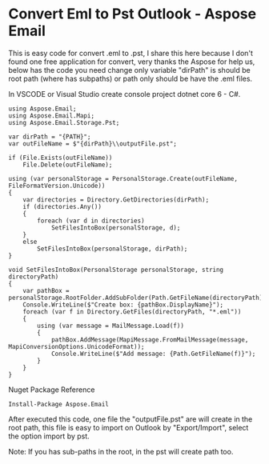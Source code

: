 # Convert Eml to Pst Outlook - Aspose Email

This is easy code for convert .eml to .pst, I share this here because I don't found one free application for convert, very thanks the Aspose for help us, below has the code you need change only variable "dirPath" is should be root path (where has subpaths) or path only should be have the .eml files.

In VSCODE or Visual Studio create console project dotnet core 6 - C#.

```
using Aspose.Email;
using Aspose.Email.Mapi;
using Aspose.Email.Storage.Pst;

var dirPath = "{PATH}";
var outFileName = $"{dirPath}\\outputFile.pst";

if (File.Exists(outFileName))
    File.Delete(outFileName);

using (var personalStorage = PersonalStorage.Create(outFileName, FileFormatVersion.Unicode))
{
    var directories = Directory.GetDirectories(dirPath);
    if (directories.Any())
    {
        foreach (var d in directories)
            SetFilesIntoBox(personalStorage, d);
    }
    else
        SetFilesIntoBox(personalStorage, dirPath);
}

void SetFilesIntoBox(PersonalStorage personalStorage, string directoryPath)
{
    var pathBox = personalStorage.RootFolder.AddSubFolder(Path.GetFileName(directoryPath));
    Console.WriteLine($"Create box: {pathBox.DisplayName}");
    foreach (var f in Directory.GetFiles(directoryPath, "*.eml"))
    {
        using (var message = MailMessage.Load(f))
        {
            pathBox.AddMessage(MapiMessage.FromMailMessage(message, MapiConversionOptions.UnicodeFormat));
            Console.WriteLine($"Add message: {Path.GetFileName(f)}");
        }
    }
}
```

Nuget Package Reference
```
Install-Package Aspose.Email
````

After executed this code, one file the "outputFile.pst" are will create in the root path, this file is easy to import on Outlook by "Export/Import", select the option import by pst.

Note: If you has sub-paths in the root, in the pst will create path too.

